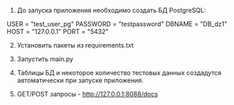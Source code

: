 1. До запуска приложения необходимо создать БД PostgreSQL:

USER = "test_user_pg"
PASSWORD = "testpassword"
DBNAME = "DB_dz1"
HOST = "127.0.0.1"
PORT = "5432"

2. Установить пакеты из requirements.txt

3. Запустить main.py
 
4. Таблицы БД и некоторое количество тестовых данных создадутся автоматически при запуске приложения.

5. GET/POST запросы - http://127.0.0.1:8088/docs

